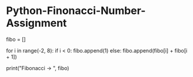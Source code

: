 # Python-Finonacci-Number-Assignment


fibo = []

for i in range(-2, 8):
    if i < 0: 
        fibo.append(1)
    else: 
        fibo.append(fibo[i] + fibo[i + 1])
        
print("Fibonacci -> ", fibo)
